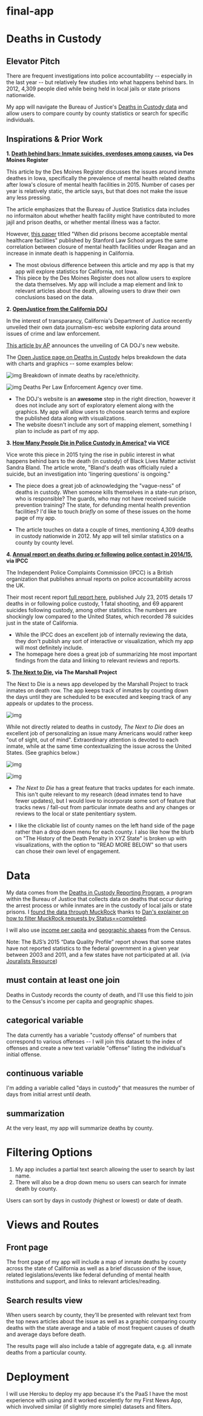 # final-app

# Deaths in Custody

## Elevator Pitch

There are frequent investigations into police accountability -- especially in the last year -- but relatively few studies into what happens behind bars. In 2012, 4,309 people died while being held in local jails or state prisons nationwide.

My app will navigate the Bureau of Justice's [Deaths in Custody data](http://www.bjs.gov/index.cfm?ty=dcdetail&iid=243) and allow users to compare county by county statistics or search for specific individuals.

## Inspirations & Prior Work

**1. [Death behind bars: Inmate suicides, overdoses among causes](http://www.desmoinesregister.com/story/news/investigations/2016/05/28/death-behind-bars-inmate-suicides-overdoses-among-causes/83671656/), via Des Moines Register**

This article by the Des Moines Register discusses the issues around inmate deathes in Iowa, specifically the prevalence of mental health related deaths after Iowa's closure of mental health facilities in 2015. Number of cases per year is relatively static, the article says, but that does not make the issue any less pressing.

The article emphasizes that the Bureau of Justice Statistics data includes no informaiton about whether health facility might have contributed to more jajil and prison deaths, or whether mental illness was a factor. 

However, [this paper](http://law.stanford.edu/wp-content/uploads/sites/default/files/child-page/632655/doc/slspublic/Report_v12.pdf) titled "When did prisons become acceptable mental healthcare facilities" published by Stanford Law School argues the same correlation between closure of mental health facilities under Reagan and an increase in inmate death is happening in California.

* The most obvious difference between this article and my app is that my app will explore statistics for California, not Iowa.
* This piece by the Des Moines Register does not allow users to explore the data themselves. My app will include a map element and link to relevant articles about the death, allowing users to draw their own conclusions based on the data.

**2. [OpenJustice from the California DOJ](http://openjustice.doj.ca.gov)**

In the interest of transparancy, California's Department of Justice recently unveiled their own data journalism-esc website exploring data around issues of crime and law enforcement. 

[This article by AP](http://www.nbcbayarea.com/news/local/California-Department-of-Justice-to-Unveil-Website-With-Law-Enforcement-Data-323932901.html) announces the unveiling of CA DOJ's new website.

The [Open Justice page on Deaths in Custody](http://openjustice.doj.ca.gov/death-in-custody/overview) helps breakdown the data with charts and graphics -- some examples below:

![img](http://i.imgur.com/9HgsD81.png?1)
Breakdown of inmate deaths by race/ethnicity.

![img](http://i.imgur.com/uTfadrj.png?1)
Deaths Per Law Enforcement Agency over time.

* The DOJ's website is an **awesome** step in the right direction, however it does not include any sort of exploratory element along with the graphics. My app will allow users to choose search terms and explore the published data along with visualizations.
* The website doesn't include any sort of mapping element, something I plan to include as  part of my app.

**3. [How Many People Die in Police Custody in America?](https://www.vice.com/read/how-many-people-die-in-police-custody-in-america-265) via VICE** 

Vice wrote this piece in 2015 tying the rise in public interest in what happens behind bars to the death (in custody) of Black Lives Matter activist Sandra Bland. The article wrote, "Bland's death was officially ruled a suicide, but an investigation into 'lingering questions' is ongoing."

* The piece does a great job of acknowledging the "vague-ness" of deaths in custody. When someone kills themselves in a state-run prison, who is responsible? The guards, who may not have received suicide prevention training? The state, for defunding mental health prevention facilities? I'd like to touch *briefly* on some of these issues on the home page of my app.

* The article touches on data a couple of times, mentioning 4,309 deaths in custody nationwide in 2012. My app will tell similar statistics on a county by county level.

**4. [Annual report on deaths during or following police contact in 2014/15](http://www.ipcc.gov.uk/news/annual-report-deaths-during-or-following-police-contact-201415-published), via IPCC**

The Independent Police Complaints Commission (IPCC) is a British organization that publishes annual reports on police accountability across the UK. 

Their most recent report [full report here](http://www.ipcc.gov.uk/page/deaths-during-or-following-police-contact), published July 23, 2015 details 17 deaths in or following police custody, 1 fatal shooting, and 69 apparent suicides following custody, among other statistics. The numbers are shockingly low compared to the United States, which recorded 78 suicides just in the state of California.

* While the IPCC does an excellent job of internally reviewing the data, they don't publish any sort of interactive or visualization, which my app will most definitely include.
* The homepage here does a great job of summarizing hte most important findings from the data and linking to relevant reviews and reports.

**5. [The Next to Die](https://www.themarshallproject.org/next-to-die?ref=menu), via The Marshall Project**

The Next to Die is a news app developed by the Marshall Project to track inmates on death row. The app keeps track of inmates by counting down the days until they are scheduled to be executed and keeping track of any appeals or updates to the process.

![img](http://i.imgur.com/rgcxV82.png?1)

While not directly related to deaths in custody, *The Next to Die* does an excellent job of personalizing an issue many Americans would rather keep "out of sight, out of mind". Extraordinary attention is devoted to each inmate, while at the same time contextualizing the issue across the United States. (See graphics below.)

![img](http://i.imgur.com/uxhbGUa.png?1)

![img](http://i.imgur.com/Q89LLiU.png?1)

* *The Next to Die* has a great feature that tracks updates for each inmate. This isn't quite relevant to my research (dead inmates tend to have fewer updates), but I would love to incorporate some sort of feature that tracks news / fall-out from particular inmate deaths and any changes or reviews to the local or state penitentiary system.

* I like the clickable list of county names on the left hand side of the page rather than a drop down menu for each county. I also like how the blurb on "The History of the Death Penalty in XYZ State" is broken up with visualizations, with the option to "READ MORE BELOW" so that users can chose their own level of engagement.

# Data

My data comes from the [Deaths in Custody Reporting Program](http://www.bjs.gov/index.cfm?ty=dcdetail&iid=243), a program within the Bureau of Justice that collects data on deaths that occur during the arrest process or while inmates are in the custody of local jails or state prisons. I [found the data through MuckRock](https://www.muckrock.com/foi/california-52/california-12525-data-17354/) thanks to [Dan's explainer on how to filter MuckRock requests by Status==completed](http://blog.danwin.com/interesting-muckrocks/).

I will also use [income per capita](https://www.census.gov/hhes/www/income/data/historical/people/) and [geographic shapes](https://www.census.gov/geo/maps-data/data/tiger-data.html) from the Census.

Note: The BJS’s 2015 “Data Quality Profile” report shows that some states have not reported statistics to the federal government in a given year between 2003 and 2011, and a few states have not participated at all. (via [Jouralists Resource](http://journalistsresource.org/studies/government/criminal-justice/deaths-police-custody-united-states#sthash.mdzmobZC.dpuf))

## must contain at least one join

Deaths in Custody records the county of death, and I'll use this field to join to the Census's income per capita and geographic shapes.

## categorical variable

The data currently has a variable "custody offense" of numbers that correspond to various offenses -- I will join this dataset to the index of offenses and create a new text variable "offense" listing the individual's initial offense.

## continuous variable

I'm adding a variable called "days in custody" that measures the number of days from initial arrest until death.

## summarization

At the very least, my app will summarize deaths by county.

# Filtering Options

1. My app includes a partial text search allowing the user to search by last name.
2. There will also be a drop down menu so users can search for inmate death by county.

Users can sort by days in custody (highest or lowest) or date of death.

# Views and Routes

## Front page

The front page of my app will include a map of inmate deaths by county across the state of California as well as a brief discussion of the issue,  related legislations/events like federal defunding of mental health institutions and support, and links to relevant articles/reading.

## Search results view

When users search by county, they'll be presented with relevant text from the top news articles about the issue as well as a graphic comparing county deaths with the state average and a table of most frequent causes of death and average days before death.

The results page will also include a table of aggregate data, e.g. all inmate deaths from a particular county.

# Deployment

I will use Heroku to deploy my app because it's the PaaS I have the most experience with using and it worked excelently for my First News App, which involved similar (if slightly more simple) datasets and filters.





